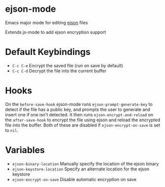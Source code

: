 # ejson-mode
Emacs major mode for editing [ejson](https://github.com/Shopify/ejson) files

Extends js-mode to add ejson encryption support

# Default Keybindings
* `C-c C-e` Encrypt the saved file (run on save by default)
* `C-c C-d` Decrypt the file into the current buffer

# Hooks
On the `before-save-hook` ejson-mode runs `ejson-prompt-generate-key` to detect if the file has a public key, and prompts the user to generate and insert one if one isn't detected. It then runs `ejson-encrypt-and-reload` on the `after-save-hook` to encrypt the file using ejson and reload the encrypted file into the buffer. Both of these are disabled if `ejson-encrypt-on-save` is set to `nil`.

# Variables
* `ejson-binary-location` Manually specify the location of the ejson binary
* `ejson-keystore-location` Specify an alternate location for the ejson keystore
* `ejson-encrypt-on-save` Disable automatic encryption on save
